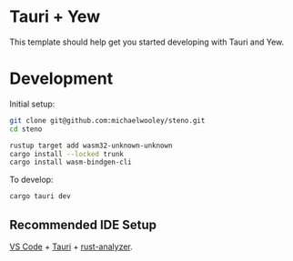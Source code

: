 # Tauri + Yew

This template should help get you started developing with Tauri and Yew.

# Development


Initial setup:

```bash
git clone git@github.com:michaelwooley/steno.git
cd steno

rustup target add wasm32-unknown-unknown
cargo install --locked trunk
cargo install wasm-bindgen-cli
```

To develop:

```bash
cargo tauri dev
```

## Recommended IDE Setup

[VS Code](https://code.visualstudio.com/) + [Tauri](https://marketplace.visualstudio.com/items?itemName=tauri-apps.tauri-vscode) + [rust-analyzer](https://marketplace.visualstudio.com/items?itemName=rust-lang.rust-analyzer).
